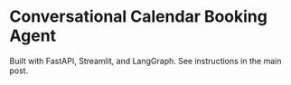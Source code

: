 
# Conversational Calendar Booking Agent

Built with FastAPI, Streamlit, and LangGraph. See instructions in the main post.
